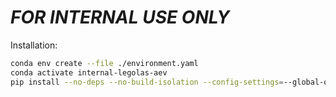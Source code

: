 # *FOR INTERNAL USE ONLY*

Installation:

```bash
conda env create --file ./environment.yaml
conda activate internal-legolas-aev
pip install --no-deps --no-build-isolation --config-settings=--global-option=ext -v -e .
```
